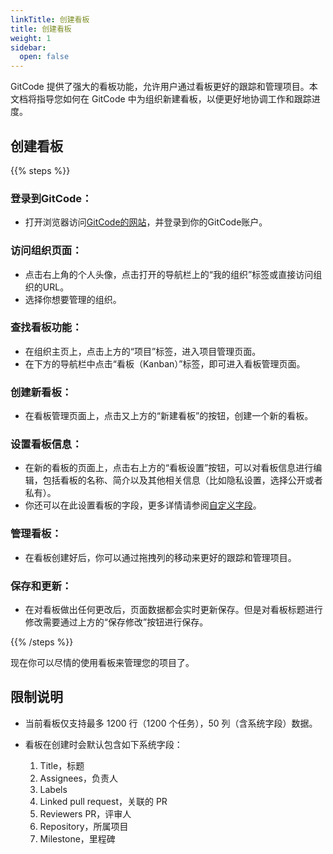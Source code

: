 ```yaml
---
linkTitle: 创建看板
title: 创建看板
weight: 1
sidebar:
  open: false
---
```

GitCode 提供了强大的看板功能，允许用户通过看板更好的跟踪和管理项目。本文档将指导您如何在 GitCode 中为组织新建看板，以便更好地协调工作和跟踪进度。
## 创建看板

{{% steps %}}

### 登录到GitCode：
* 打开浏览器访问[GitCode的网站](https://gitcode.com/)，并登录到你的GitCode账户。
### 访问组织页面：
* 点击右上角的个人头像，点击打开的导航栏上的“我的组织”标签或直接访问组织的URL。
* 选择你想要管理的组织。
### 查找看板功能：
* 在组织主页上，点击上方的“项目”标签，进入项目管理页面。
* 在下方的导航栏中点击“看板（Kanban）”标签，即可进入看板管理页面。
### 创建新看板：
* 在看板管理页面上，点击又上方的“新建看板”的按钮，创建一个新的看板。
### 设置看板信息：
* 在新的看板的页面上，点击右上方的“看板设置”按钮，可以对看板信息进行编辑，包括看板的名称、简介以及其他相关信息（比如隐私设置，选择公开或者私有）。
* 你还可以在此设置看板的字段，更多详情请参阅[自定义字段](../fields)。
### 管理看板：
* 在看板创建好后，你可以通过拖拽列的移动来更好的跟踪和管理项目。
### 保存和更新：
* 在对看板做出任何更改后，页面数据都会实时更新保存。但是对看板标题进行修改需要通过上方的“保存修改”按钮进行保存。

{{% /steps %}}

现在你可以尽情的使用看板来管理您的项目了。

## 限制说明

* 当前看板仅支持最多 1200 行（1200 个任务），50 列（含系统字段）数据。
* 看板在创建时会默认包含如下系统字段：

  1. Title，标题
  2. Assignees，负责人
  3. Labels
  4. Linked pull request，关联的 PR
  5. Reviewers PR，评审人
  6. Repository，所属项目
  7. Milestone，里程碑